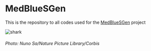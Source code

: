 # MedBlueSGen
This is the repository to all codes used for the [MedBlueSGen](https://fishreg.jrc.ec.europa.eu/web/medbluesgen) project 

![shark](https://user-images.githubusercontent.com/51339439/162580700-63a773e1-d047-4efd-a07c-263bc4d4db96.jpg)
###### Photo: Nuno Sa/Nature Picture Library/Corbis
